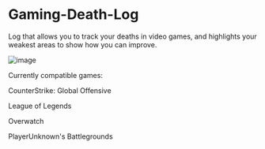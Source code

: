 # Gaming-Death-Log
Log that allows you to track your deaths in video games, and highlights your weakest areas to show how you can improve.

![image](https://user-images.githubusercontent.com/15781380/37435742-7b2d85c0-27dc-11e8-8759-454e3435ac63.png)

Currently compatible games:

<p>CounterStrike: Global Offensive</p>
<p>League of Legends</p>
<p>Overwatch</p>
<p>PlayerUnknown's Battlegrounds</p>
